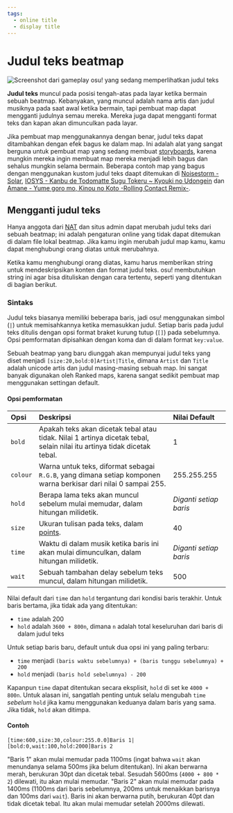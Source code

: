 ```yaml
---
tags:
  - online title
  - display title
---
```


# Judul teks beatmap

![Screenshot dari gameplay osu! yang sedang memperlihatkan judul teks](img/liquid-title-text.jpg "Judul teks untuk \"Rostik - Liquid (Paul Rosenthal Remix)\" muncul ketika bermain beatmap ini.")

**Judul teks** muncul pada posisi tengah-atas pada layar ketika bermain sebuah beatmap. Kebanyakan, yang muncul adalah nama artis dan judul musiknya pada saat awal ketika bermain, tapi pembuat map dapat mengganti judulnya semau mereka. Mereka juga dapat mengganti format teks dan kapan akan dimunculkan pada layar.

Jika pembuat map menggunakannya dengan benar, judul teks dapat ditambahkan dengan efek bagus ke dalam map. Ini adalah alat yang sangat berguna untuk pembuat map yang sedang membuat [storyboards](/wiki/Storyboard), karena mungkin mereka ingin membuat map mereka menjadi lebih bagus dan sehalus mungkin selama bermain. Beberapa contoh map yang bagus dengan menggunakan kustom judul teks daapt ditemukan di [Noisestorm - Solar](https://osu.ppy.sh/beatmapsets/33483), [IOSYS - Kanbu de Todomatte Sugu Tokeru ~ Kyouki no Udongein](https://osu.ppy.sh/beatmapsets/1391) dan [Amane - Yume goro mo, Kinou no Koto -Rolling Contact Remix-](https://osu.ppy.sh/beatmapsets/57560).

## Mengganti judul teks

Hanya anggota dari [NAT](/wiki/People/Nomination_Assessment_Team) dan situs admin dapat merubah judul teks dari sebuah beatmap;  ini adalah pengaturan online yang tidak dapat ditemukan di dalam file lokal beatmap. Jika kamu ingin merubah judul map kamu, kamu dapat menghubungi orang diatas untuk merubahnya.

Ketika kamu menghubungi orang diatas, kamu harus memberikan string untuk mendeskripsikan konten dan format judul teks. osu! membutuhkan string ini agar bisa dituliskan dengan cara tertentu, seperti yang ditentukan di bagian berikut.

### Sintaks

Judul teks biasanya memiliki beberapa baris, jadi osu! menggunakan simbol (`|`) untuk memisahkannya ketika memasukkan judul. Setiap baris pada judul teks ditulis dengan opsi format braket kurung tutup (`[]`) pada sebelumnya. Opsi pemformatan dipisahkan dengan koma dan di dalam format `key:value`.  

Sebuah beatmap yang baru diunggah akan mempunyai judul teks yang diset menjadi `[size:20,bold:0]Artist|Title`, dimana `Artist` dan `Title` adalah unicode artis dan judul masing-masing sebuah map. Ini sangat banyak digunakan oleh Ranked maps, karena sangat sedikit pembuat map menggunakan settingan default.

#### Opsi pemformatan

| Opsi | Deskripsi | Nilai Default |
| :-- | :-- | :-- |
| `bold` | Apakah teks akan dicetak tebal atau tidak. Nilai 1 artinya dicetak tebal, selain nilai itu artinya tidak dicetak tebal. | 1 |
| `colour` | Warna untuk teks, diformat sebagai `R.G.B`, yang dimana setiap komponen warna berkisar dari nilai 0 sampai 255. | 255.255.255 |
| `hold` | Berapa lama teks akan muncul sebelum mulai memudar, dalam hitungan milidetik. | *Diganti setiap baris* |
| `size` | Ukuran tulisan pada teks, dalam [points](https://en.wikipedia.org/wiki/Point_(typography)). | 40 |
| `time` | Waktu di dalam musik ketika baris ini akan mulai dimunculkan, dalam hitungan milidetik. | *Diganti setiap baris* |
| `wait` | Sebuah tambahan delay sebelum teks muncul, dalam hitungan milidetik. | 500 |

Nilai default dari `time` dan `hold` tergantung dari kondisi baris terakhir. Untuk baris bertama, jika tidak ada yang ditentukan:

- `time` adalah 200
- `hold` adalah `3600 + 800n`, dimana `n` adalah total keseluruhan dari baris di dalam judul teks

Untuk setiap baris baru, default untuk dua opsi ini yang paling terbaru:

- `time` menjadi `(baris waktu sebelumnya) + (baris tunggu sebelumnya) + 200`
- `hold` menjadi `(baris hold sebelumnya) - 200`

Kapanpun `time` dapat ditentukan secara eksplisit, `hold` di set ke `4000 + 800n`. Untuk alasan ini, sangatlah penting untuk selalu mengubah `time` *sebelum* `hold` jika kamu menggunakan keduanya dalam baris yang sama. Jika tidak, `hold` akan ditimpa.

#### Contoh

`[time:600,size:30,colour:255.0.0]Baris 1|[bold:0,wait:100,hold:2000]Baris 2`

"Baris 1" akan mulai memudar pada 1100ms (ingat bahwa `wait` akan menundanya selama 500ms jika belum ditentukan). Ini akan berwarna merah, berukuran 30pt dan dicetak tebal. Sesudah 5600ms (`4000 + 800 * 2`) dilewati, itu akan mulai memudar. "Baris 2" akan mulai memudar pada 1400ms (1100ms dari baris sebelumnya, 200ms untuk menaikkan barisnya dan 100ms dari `wait`). Baris ini akan berwarna putih, berukuran 40pt dan tidak dicetak tebal. Itu akan mulai memudar setelah 2000ms dilewati.
